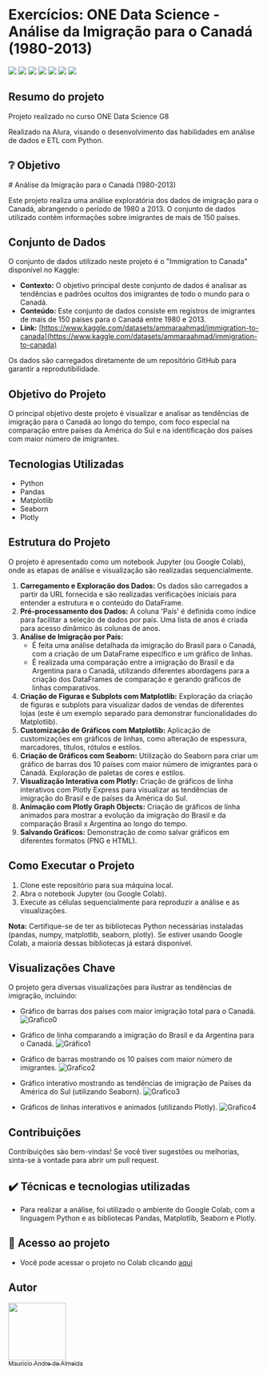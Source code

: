 <h1> Exercícios: ONE Data Science - Análise da Imigração para o Canadá (1980-2013) </h1>

<p align="left">
  <img src="https://img.shields.io/static/v1?label=&message=Python&color=blue&style=for-the-badge&logo=python"/>
  <img src="https://img.shields.io/static/v1?label=&message=Pandas&color=blue&style=for-the-badge&logo=pandas"/>
  <img src="https://img.shields.io/static/v1?label=&message=matplotlib&color=blue&style=for-the-badge&logo=matplotlib"/>
  <img src="https://img.shields.io/static/v1?label=&message=seaborn&color=blue&style=for-the-badge&logo=seaborn"/>
  <img src="https://img.shields.io/static/v1?label=&message=plotly&color=blue&style=for-the-badge&logo=plotly"/>
  <img src="https://img.shields.io/static/v1?label=&message=Colab&color=blue&style=for-the-badge&logo=googlecolab"/>
  <img src="http://img.shields.io/static/v1?label=STATUS&message=CONCLUIDO&color=GREEN&style=for-the-badge"/>
</p>

<h2>Resumo do projeto</h2>

<p>Projeto realizado no curso ONE Data Science G8</p>
<p>Realizado na Alura, visando o desenvolvimento das habilidades em análise de dados e ETL com Python.</p>

<h2>❔ Objetivo</h2>
# Análise da Imigração para o Canadá (1980-2013)

Este projeto realiza uma análise exploratória dos dados de imigração para o Canadá, abrangendo o período de 1980 a 2013. O conjunto de dados utilizado contém informações sobre imigrantes de mais de 150 países.

## Conjunto de Dados

O conjunto de dados utilizado neste projeto é o "Immigration to Canada" disponível no Kaggle:

- **Contexto:** O objetivo principal deste conjunto de dados é analisar as tendências e padrões ocultos dos imigrantes de todo o mundo para o Canadá.
- **Conteúdo:** Este conjunto de dados consiste em registros de imigrantes de mais de 150 países para o Canadá entre 1980 e 2013.
- **Link:** [https://www.kaggle.com/datasets/ammaraahmad/immigration-to-canada](https://www.kaggle.com/datasets/ammaraahmad/immigration-to-canada)

Os dados são carregados diretamente de um repositório GitHub para garantir a reprodutibilidade.

## Objetivo do Projeto

O principal objetivo deste projeto é visualizar e analisar as tendências de imigração para o Canadá ao longo do tempo, com foco especial na comparação entre países da América do Sul e na identificação dos países com maior número de imigrantes.

## Tecnologias Utilizadas

- Python
- Pandas
- Matplotlib
- Seaborn
- Plotly

## Estrutura do Projeto

O projeto é apresentado como um notebook Jupyter (ou Google Colab), onde as etapas de análise e visualização são realizadas sequencialmente.

1.  **Carregamento e Exploração dos Dados:** Os dados são carregados a partir da URL fornecida e são realizadas verificações iniciais para entender a estrutura e o conteúdo do DataFrame.
2.  **Pré-processamento dos Dados:** A coluna 'País' é definida como índice para facilitar a seleção de dados por país. Uma lista de anos é criada para acesso dinâmico às colunas de anos.
3.  **Análise de Imigração por País:**
    - É feita uma análise detalhada da imigração do Brasil para o Canadá, com a criação de um DataFrame específico e um gráfico de linhas.
    - É realizada uma comparação entre a imigração do Brasil e da Argentina para o Canadá, utilizando diferentes abordagens para a criação dos DataFrames de comparação e gerando gráficos de linhas comparativos.
4.  **Criação de Figuras e Subplots com Matplotlib:** Exploração da criação de figuras e subplots para visualizar dados de vendas de diferentes lojas (este é um exemplo separado para demonstrar funcionalidades do Matplotlib).
5.  **Customização de Gráficos com Matplotlib:** Aplicação de customizações em gráficos de linhas, como alteração de espessura, marcadores, títulos, rótulos e estilos.
6.  **Criação de Gráficos com Seaborn:** Utilização do Seaborn para criar um gráfico de barras dos 10 países com maior número de imigrantes para o Canadá. Exploração de paletas de cores e estilos.
7.  **Visualização Interativa com Plotly:** Criação de gráficos de linha interativos com Plotly Express para visualizar as tendências de imigração do Brasil e de países da América do Sul.
8.  **Animação com Plotly Graph Objects:** Criação de gráficos de linha animados para mostrar a evolução da imigração do Brasil e da comparação Brasil x Argentina ao longo do tempo.
9.  **Salvando Gráficos:** Demonstração de como salvar gráficos em diferentes formatos (PNG e HTML).

## Como Executar o Projeto

1.  Clone este repositório para sua máquina local.
2.  Abra o notebook Jupyter (ou Google Colab).
3.  Execute as células sequencialmente para reproduzir a análise e as visualizações.

**Nota:** Certifique-se de ter as bibliotecas Python necessárias instaladas (pandas, numpy, matplotlib, seaborn, plotly). Se estiver usando Google Colab, a maioria dessas bibliotecas já estará disponível.

## Visualizações Chave

O projeto gera diversas visualizações para ilustrar as tendências de imigração, incluindo:

- Gráfico de barras dos países com maior imigração total para o Canadá.
![Grafico0](Gráfico_Top_10.png)

- Gráfico de linha comparando a imigração do Brasil e da Argentina para o Canadá.
![Gráfico1](./Imigracao_Canada_Bra+Arg.png)

- Gráfico de barras mostrando os 10 países com maior número de imigrantes.
![Grafico2](./Gráfico_Top_10.png)

- Gráfico interativo mostrando as tendências de imigração de Países da América do Sul (utilizando Seaborn).
![Grafico3](./Grafico_Interativo.gif)

- Gráficos de linhas interativos e animados (utilizando Plotly).
![Grafico4](./Grafico_Brasil_Argentina.gif)


## Contribuições

Contribuições são bem-vindas! Se você tiver sugestões ou melhorias, sinta-se à vontade para abrir um pull request.

<h2>✔️ Técnicas e tecnologias utilizadas</h2>

   - Para realizar a análise, foi utilizado o ambiente do Google Colab, com a linguagem Python e as bibliotecas Pandas, Matplotlib, Seaborn e Plotly. 
<p></p>
<p></p>
<h2>📁 Acesso ao projeto</h2>

   - Você pode acessar o projeto no Colab clicando [aqui]([https://colab.research.google.com/drive/1k3vyfDDmRIAWYc_KENlaCZ_gmb3SYnS9?usp=sharing])

<p></p>

<h2> Autor </h2>

[<img loading="lazy" src="https://avatars.githubusercontent.com/u/195226841?v=4" width=115><br><sub> Mauricio Andre de Almeida</sub>](https://github.com/mauricioaalmeida) 
